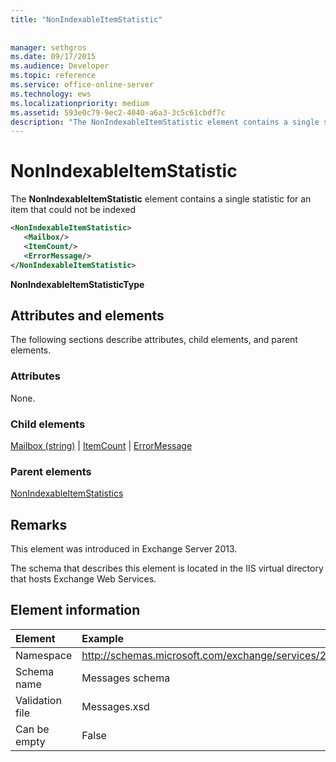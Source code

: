 ```yaml
---
title: "NonIndexableItemStatistic"
 
 
manager: sethgros
ms.date: 09/17/2015
ms.audience: Developer
ms.topic: reference
ms.service: office-online-server
ms.technology: ews
ms.localizationpriority: medium
ms.assetid: 593e0c79-9ec2-4040-a6a3-3c5c61cbdf7c
description: "The NonIndexableItemStatistic element contains a single statistic for an item that could not be indexed"
---
```


# NonIndexableItemStatistic

The **NonIndexableItemStatistic** element contains a single statistic for an item that could not be indexed 
  
```XML
<NonIndexableItemStatistic>
   <Mailbox/>
   <ItemCount/>
   <ErrorMessage/>
</NonIndexableItemStatistic>
```

 **NonIndexableItemStatisticType**
## Attributes and elements

The following sections describe attributes, child elements, and parent elements.
  
### Attributes

None.
  
### Child elements

[Mailbox (string)](mailbox-string.md) | [ItemCount](itemcount.md) | [ErrorMessage](errormessage.md)
  
### Parent elements

[NonIndexableItemStatistics](nonindexableitemstatistics.md)
  
## Remarks

This element was introduced in Exchange Server 2013.
  
The schema that describes this element is located in the IIS virtual directory that hosts Exchange Web Services.
  
## Element information

| Element | Example |
|:-----|:-----|
|Namespace  <br/> |http://schemas.microsoft.com/exchange/services/2006/messages  <br/> |
|Schema name  <br/> |Messages schema  <br/> |
|Validation file  <br/> |Messages.xsd  <br/> |
|Can be empty  <br/> |False  <br/> |
   

